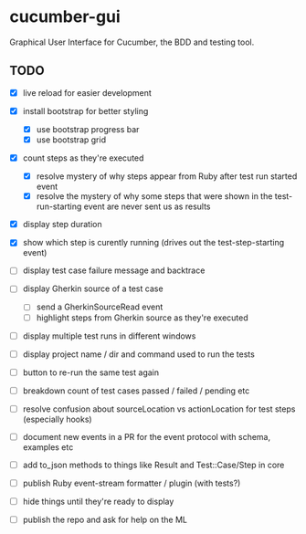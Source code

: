 # cucumber-gui

Graphical User Interface for Cucumber, the BDD and testing tool.


## TODO

- [x] live reload for easier development
- [x] install bootstrap for better styling
  - [x] use bootstrap progress bar
  - [x] use bootstrap grid
- [x] count steps as they're executed
  - [x] resolve mystery of why steps appear from Ruby after test run started event
  - [x] resolve the mystery of why some steps that were shown in the test-run-starting event are never sent us as results
- [x] display step duration
- [x] show which step is curently running (drives out the test-step-starting event)
- [ ] display test case failure message and backtrace
- [ ] display Gherkin source of a test case
  - [ ] send a GherkinSourceRead event
  - [ ] highlight steps from Gherkin source as they're executed
- [ ] display multiple test runs in different windows
- [ ] display project name / dir and command used to run the tests
- [ ] button to re-run the same test again
- [ ] breakdown count of test cases passed / failed / pending etc
- [ ] resolve confusion about sourceLocation vs actionLocation for test steps (especially hooks)
- [ ] document new events in a PR for the event protocol with schema, examples etc
- [ ] add to_json methods to things like Result and Test::Case/Step in core
- [ ] publish Ruby event-stream formatter / plugin (with tests?)
- [ ] hide things until they're ready to display
- [ ] publish the repo and ask for help on the ML


